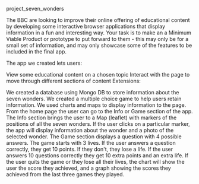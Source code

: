project_seven_wonders

The BBC are looking to improve their online offering of educational content by developing some interactive browser applications that display information in a fun and interesting way. Your task is to make an a Minimum Viable Product or prototype to put forward to them - this may only be for a small set of information, and may only showcase some of the features to be included in the final app.

The app we created lets users:

View some educational content on a chosen topic
Interact with the page to move through different sections of content
Extensions:

We created a database using Mongo DB to store information about the seven wonders.
We created a multiple choice game to help users retain information.
We used charts and maps to display information to the page.
From the home page the user can go to the Info or Game section of the app. The Info section brings the user to a Map (leaflet) with markers of the positions of all the seven wonders. If the user clicks on a particular marker, the app will display information about the wonder and a photo of the selected wonder. The Game section displays a question with 4 possible answers. The game starts with 3 lives. If the user answers a question correctly, they get 10 points. If they don't, they lose a life. If the user answers 10 questions correctly they get 10 extra points and an extra life. If the user quits the game or they lose all their lives, the chart will show the user the score they achieved, and a graph showing the scores they achieved from the last three games they played.
